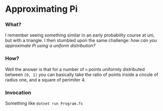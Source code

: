 # Approximating Pi

### What?
I remember seeing something similar in an early probability course at uni, but with a triangle. I then stumbled upon the same challenge: _how can you approximate Pi using a uniform distribution?_

### How?
Well the answer is that for a number of `n` points uniformly distributed between `[0, 1)` you can basically take the ratio of points inside a circule of radius one, and a square of perimiter 4. 

### Invocation
Something like `dotnet run Program.fs`
